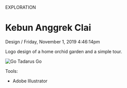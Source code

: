 <p class="type">EXPLORATION</p>

# Kebun Anggrek Clai

<p class="meta">Design  /  Friday, November 1, 2019 4:46:14pm</p>

Logo design of a home orchid garden and a simple tour.

![Go Tadarus Go](https://farooq-agent.web.app/assets/images/works/large/kebun-anggrek-clai.jpg)

Tools:
- Adobe Illustrator
